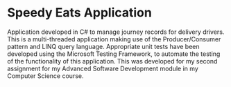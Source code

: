 # Speedy Eats Application 
Application developed in C# to manage journey records for delivery drivers. This is a multi-threaded application making use of the Producer/Consumer pattern and LINQ query language. 
Appropriate unit tests have been developed using the Microsoft Testing Framework, to automate the testing  of the functionality of this application. This was developed for my second assignment for my Advanced Software Development module in my Computer Science course. 
